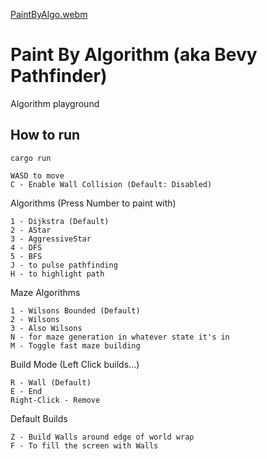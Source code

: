 [PaintByAlgo.webm](https://github.com/user-attachments/assets/d2396e50-fa47-4025-92a5-e6aa3face4ec)

# Paint By Algorithm (aka Bevy Pathfinder)

Algorithm playground


## How to run
`cargo run`

```
WASD to move
C - Enable Wall Collision (Default: Disabled)
```

Algorithms (Press Number to paint with)
```
1 - Dijkstra (Default)
2 - AStar
3 - AggressiveStar
4 - DFS
5 - BFS
J - to pulse pathfinding
H - to highlight path
```

Maze Algorithms 
```
1 - Wilsons Bounded (Default)
2 - Wilsons
3 - Also Wilsons
N - for maze generation in whatever state it's in
M - Toggle fast maze building
```

Build Mode (Left Click builds...)
```
R - Wall (Default)
E - End
Right-Click - Remove
```

Default Builds 
```
Z - Build Walls around edge of world wrap
F - To fill the screen with Walls
```

